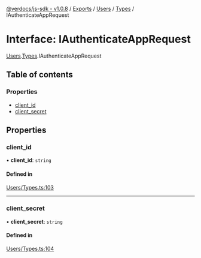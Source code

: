 [@verdocs/js-sdk - v1.0.8](../README.md) / [Exports](../modules.md) / [Users](../modules/Users.md) / [Types](../modules/Users.Types.md) / IAuthenticateAppRequest

# Interface: IAuthenticateAppRequest

[Users](../modules/Users.md).[Types](../modules/Users.Types.md).IAuthenticateAppRequest

## Table of contents

### Properties

- [client_id](Users.Types.IAuthenticateAppRequest.md#client_id)
- [client_secret](Users.Types.IAuthenticateAppRequest.md#client_secret)

## Properties

### client\_id

• **client\_id**: `string`

#### Defined in

[Users/Types.ts:103](https://github.com/Verdocs/js-sdk/blob/main/src/Users/Types.ts#L103)

___

### client\_secret

• **client\_secret**: `string`

#### Defined in

[Users/Types.ts:104](https://github.com/Verdocs/js-sdk/blob/main/src/Users/Types.ts#L104)
